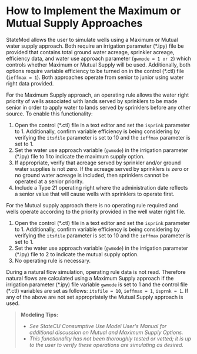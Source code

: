 # How to Implement the Maximum or Mutual Supply Approaches #

StateMod allows the user to simulate wells using a Maximum or Mutual water supply 
approach. Both require an irrigation parameter (\*.ipy) file be provided that contains 
total ground water acreage, sprinkler acreage, efficiency data, and water use approach 
parameter (`gwmode = 1 or 2`) which controls whether Maximum or Mutual Supply will be 
used. Additionally, both options require variable efficiency to be turned on in the 
control (\*.ctl) file (`ieffmax = 1`). Both approaches operate from senior to junior using 
water right data provided. 

For the Maximum Supply approach, an operating rule allows the water right priority 
of wells associated with lands served by sprinklers to be made senior in order to 
apply water to lands served by sprinklers before any other source. To enable this 
functionality:

1.	Open the control (\*.ctl) file in a text editor and set the `isprink` parameter to 1. 
Additionally, confirm variable efficiency is being considering by verifying the `itsfile` 
parameter is set to 10 and the `ieffmax` parameter is set to 1.
2.	Set the water use approach variable (`gwmode`) in the irrigation parameter (\*.ipy) 
file to 1 to indicate the maximum supply option.
3.	If appropriate, verify that acreage served by sprinkler and/or ground water supplies 
is not zero. If the acreage served by sprinklers is zero or no ground water acreage is 
included, then sprinklers cannot be operated at a senior priority.
4.	Include a Type 21 operating right where the administration date reflects a senior 
value that will cause wells with sprinklers to operate first.

For the Mutual supply approach there is no operating rule required and wells operate 
according to the priority provided in the well water right file. 

1.	Open the control (\*.ctl) file in a text editor and set the `isprink` parameter 
to 1. Additionally, confirm variable efficiency is being considering by verifying the 
`itsfile` parameter is set to 10 and the `ieffmax` parameter is set to 1.
2.	Set the water use approach variable (`gwmode`) in the irrigation parameter (\*.ipy) 
file to 2 to indicate the mutual supply option.
3.	No operating rule is necessary.

During a natural flow simulation, operating rule data is not read. Therefore natural 
flows are calculated using a Maximum Supply approach if the irrigation parameter (\*.ipy) 
file variable `gwmode` is set to 1 and the control file (\*.ctl) variables are set as 
follows: `itsfile = 10`, `ieffmax = 1`, `isprnk = 1`. If any of the above are not set 
appropriately the Mutual Supply approach is used.  

>**Modeling Tips:**
>* _See StateCU Consumptive Use Model User's Manual for additional discussion on Mutual and Maximum Supply Options._
>* _This functionality has not been thoroughly tested or vetted; it is up to the user to verify these operations are simulating as desired._